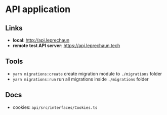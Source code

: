 # API application

## Links

 * **local**: http://api.leprechaun
 * **remote test API server**: https://api.leprechaun.tech

## Tools

 * `yarn migrations:create` create migration module to `./migrations` folder
 * `yarn migrations:run` run all migrations inside `./migrations` folder

## Docs

 * cookies: `api/src/interfaces/Cookies.ts`
